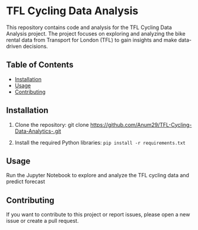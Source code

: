 # TFL Cycling Data Analysis

This repository contains code and analysis for the TFL Cycling Data Analysis project. The project focuses on exploring and analyzing the bike rental data from Transport for London (TFL) to gain insights and make data-driven decisions.

## Table of Contents
- [Installation](#installation)
- [Usage](#usage)
- [Contributing](#contributing)

## Installation

1. Clone the repository:
git clone https://github.com/Anum29/TFL-Cycling-Data-Analytics-.git

 
2. Install the required Python libraries:
`pip install -r requirements.txt`


## Usage

Run the Jupyter Notebook to explore and analyze the TFL cycling data and predict forecast 


## Contributing

If you want to contribute to this project or report issues, please open a new issue or create a pull request.

